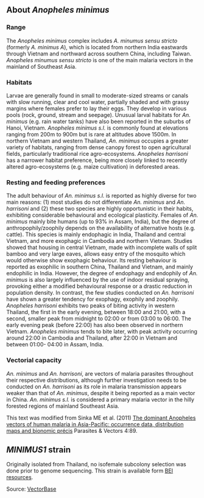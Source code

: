 About *Anopheles minimus*
-------------------------

### Range

The *Anopheles minimus* complex includes *A. minumus sensu stricto*
(formerly *A. minimus A*), which is located from northern India
eastwards through Vietnam and northward across southern China, including
Taiwan. *Anopheles minumus sensu stricto* is one of the main malaria
vectors in the mainland of Southeast Asia.

### Habitats

Larvae are generally found in small to moderate-sized streams or canals
with slow running, clear and cool water, partially shaded and with
grassy margins where females prefer to lay their eggs. They develop in
various pools (rock, ground, stream and seepage). Unusual larval
habitats for *An. minimus* (e.g. rain water tanks) have also been
reported in the suburbs of Hanoi, Vietnam. *Anopheles minimus s.l.* is
commonly found at elevations ranging from 200m to 900m but is rare at
altitudes above 1500m. In northern Vietnam and western Thailand, *An.*
*minimus* occupies a greater variety of habitats, ranging from dense
canopy forest to open agricultural fields, particularly traditional rice
agro-ecosystems. *Anopheles harrisoni* has a narrower habitat
preference, being more closely linked to recently altered
agro-ecosystems (e.g. maize cultivation) in deforested areas.

### Resting and feeding preferences

The adult behaviour of *An. minimus s.l.* is reported as highly diverse
for two main reasons: (1) most studies do not differentiate *An.
minimus* and *An. harrisoni* and (2) these two species are highly
opportunistic in their habits, exhibiting considerable behavioural and
ecological plasticity. Females of *An. minimus* mainly bite humans (up
to 93% in Assam, India), but the degree of anthropophily/zoophily
depends on the availability of alternative hosts (e.g. cattle). This
species is mainly endophagic in India, Thailand and central Vietnam, and
more exophagic in Cambodia and northern Vietnam. Studies showed that
housing in central Vietnam, made with incomplete walls of split bamboo
and very large eaves, allows easy entry of the mosquito which would
otherwise show exophagic behaviour. Its resting behaviour is reported as
exophilic in southern China, Thailand and Vietnam, and mainly endophilic
in India. However, the degree of endophagy and endophily of *An.
minimus* is also largely influenced by the use of indoor residual
spraying, provoking either a modified behavioural response or a drastic
reduction in population density. In contrast, the few studies conducted
on *An. harrisoni* have shown a greater tendency for exophagy, exophily
and zoophily. *Anopheles harrisoni* exhibits two peaks of biting
activity in western Thailand, the first in the early evening, between
18:00 and 21:00, with a second, smaller peak from midnight to 02:00 or
from 03:00 to 06:00. The early evening peak (before 22:00) has also been
observed in northern Vietnam. *Anopheles minimus* tends to bite later,
with peak activity occurring around 22:00 in Cambodia and Thailand,
after 22:00 in Vietnam and between 01:00- 04:00 in Assam, India.

### Vectorial capacity

*An. minimus* and *An. harrisoni*, are vectors of malaria parasites
throughout their respective distributions, although further
investigation needs to be conducted on *An. harrisoni* as its role in
malaria transmission appears weaker than that of *An. minimus*, despite
it being reported as a main vector in China. *An. minimus s.l.* is
considered a primary malaria vector in the hilly forested regions of
mainland Southeast Asia.

This text was modified from Sinka ME et al. (2011) [The dominant
Anopheles vectors of human malaria in Asia-Pacific: occurrence data,
distribution maps and bionomic
précis](http://www.parasitesandvectors.com/content/4/1/89) Parasites &
Vectors 4:89.

*MINIMUS1* strain
-----------------

Originally isolated from Thailand, no isofemale subcolony selection was
done prior to genome sequencing. This strain is available form [BEI
resources](http://www.beiresources.org).

Source:
[VectorBase](https://www.vectorbase.org/organisms/anopheles-minimus)
